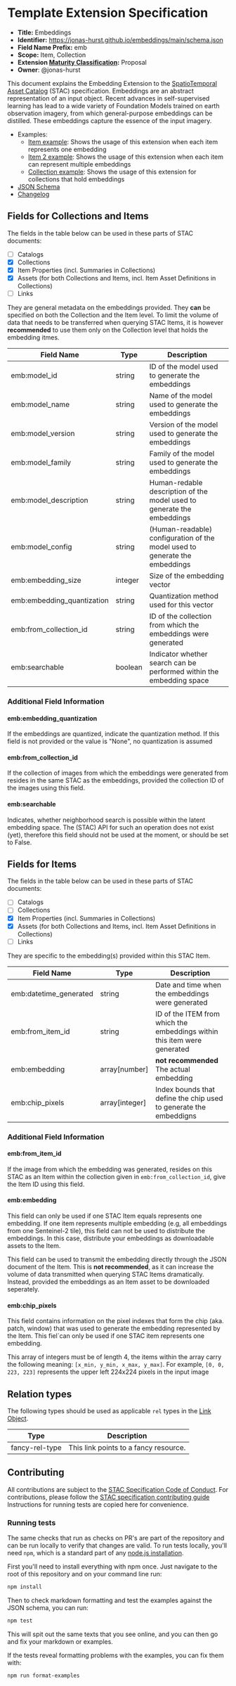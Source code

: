 # Template Extension Specification

- **Title:** Embeddings
- **Identifier:** <https://jonas-hurst.github.io/embeddings/main/schema.json>
- **Field Name Prefix:** emb
- **Scope:** Item, Collection
- **Extension [Maturity Classification](https://github.com/radiantearth/stac-spec/tree/master/extensions/README.md#extension-maturity):** Proposal
- **Owner**: @jonas-hurst

This document explains the Embedding Extension to the [SpatioTemporal Asset Catalog](https://github.com/radiantearth/stac-spec) (STAC) specification.
Embeddings are an abstract representation of an input object. Recent advances in self-supervised learning has lead to a wide variety of Foundation
Models trained on earth observation imagery, from which general-purpose embeddings can be distilled.
These embeddings capture the essence of the input imagery.

- Examples:
  - [Item example](examples/item_embedding_granular.json): Shows the usage of this extension when each item represents one embedding
  - [Item 2 example](examples/item_embedding_multiple.json): Shows the usage of this extension when each item can represent multiple embeddings
  - [Collection example](examples/collection.json): Shows the usage of this extension for collections that hold embeddings
- [JSON Schema](json-schema/schema.json)
- [Changelog](./CHANGELOG.md)

## Fields for Collections and Items

The fields in the table below can be used in these parts of STAC documents:

- [ ] Catalogs
- [x] Collections
- [x] Item Properties (incl. Summaries in Collections)
- [x] Assets (for both Collections and Items, incl. Item Asset Definitions in Collections)
- [ ] Links

They are general metadata on the embeddings provided. They **can** be specified on both the Collection and the Item level. To limit the volume
of data that needs to be transferred when querying STAC Items, it is however **recommended** to use them only on the Collection level that
holds the embedding itmes.

| Field Name                 | Type    | Description                                                                 |
| -------------------------- | ------- | --------------------------------------------------------------------------- |
| emb:model_id               | string  | ID of the model used to generate the embeddings                             |
| emb:model_name             | string  | Name of the model used to generate the embeddings                           |
| emb:model_version          | string  | Version of the model used to generate the embeddings                        |
| emb:model_family           | string  | Family of the model used to generate the embeddings                         |
| emb:model_description      | string  | Human-redable description of the model used to generate the embeddings      |
| emb:model_config           | string  | (Human-readable) configuration of the model used to generate the embeddings |
| emb:embedding_size         | integer | Size of the embedding vector                                              |
| emb:embedding_quantization | string  | Quantization method used for this vector                                    |
| emb:from_collection_id     | string  | ID of the collection from which the embeddings were generated               |
| emb:searchable             | boolean | Indicator whether search can be performed within the embedding space        |

### Additional Field Information

#### emb:embedding_quantization

If the embeddings are quantized, indicate the quantization method. If this field is not provided or the value is "None", no quantization is assumed

#### emb:from_collection_id

If the collection of images from which the embeddings were generated from resides in the same STAC as the embeddings, provided the collection ID
of the images using this field.

#### emb:searchable

Indicates, whether neighborhood search is possible within the latent embedding space. The (STAC) API for such an operation does not exist (yet),
therefore this field should not be used at the moment, or should be set to False.

## Fields for Items

The fields in the table below can be used in these parts of STAC documents:

- [ ] Catalogs
- [ ] Collections
- [x] Item Properties (incl. Summaries in Collections)
- [x] Assets (for both Collections and Items, incl. Item Asset Definitions in Collections)
- [ ] Links

They are specific to the embedding(s) provided within this STAC Item.

| Field Name             | Type           | Description                                                              |
| ---------------------- | -------------- | ------------------------------------------------------------------------ |
| emb:datetime_generated | string         | Date and time when the embeddings were generated                         |
| emb:from_item_id       | string         | ID of the ITEM from which the embeddings within this item were generated |
| emb:embedding          | array[number]  | **not recommended** The actual embedding                                 |
| emb:chip_pixels        | array[integer] | Index bounds that define the chip used to generate the embeddigns        |

### Additional Field Information

#### emb:from_item_id

If the image from which the embedding was generated, resides on this STAC as an Item within the collection given in `emb:from_collection_id`,
give the Item ID using this field.

#### emb:embedding

This field can only be used if one STAC Item equals represents one embedding. If one item represents multiple embedding
(e.g, all embeddings from one Senteinel-2 tile), this field can not be used to distribute the embeddings. In this case, distribute your embeddings
as downloadable assets to the Item.

This field can be used to transmit the embedding directly through the JSON document of the Item. This is **not recommended**, as it can increase the 
volume of data transmitted when querying STAC Items dramatically. Instead, provided the embeddings as an Item asset to be downloaded seperately.

#### emb:chip_pixels

This field contains information on the pixel indexes that form the chip (aka. patch, window) that was used to generate the embedding represented
by the Item. This fiel`can only be used if one STAC item represents one embedding.

This array of integers must be of length 4, the items within the array carry the following meaning: `[x_min, y_min, x_max, y_max]`.
For example, `[0, 0, 223, 223]` represents the upper left 224x224 pixels in the input image

## Relation types

The following types should be used as applicable `rel` types in the
[Link Object](https://github.com/radiantearth/stac-spec/tree/master/item-spec/item-spec.md#link-object).

| Type           | Description                           |
| -------------- | ------------------------------------- |
| fancy-rel-type | This link points to a fancy resource. |

## Contributing

All contributions are subject to the
[STAC Specification Code of Conduct](https://github.com/radiantearth/stac-spec/blob/master/CODE_OF_CONDUCT.md).
For contributions, please follow the
[STAC specification contributing guide](https://github.com/radiantearth/stac-spec/blob/master/CONTRIBUTING.md) Instructions
for running tests are copied here for convenience.

### Running tests

The same checks that run as checks on PR's are part of the repository and can be run locally to verify that changes are valid. 
To run tests locally, you'll need `npm`, which is a standard part of any [node.js installation](https://nodejs.org/en/download/).

First you'll need to install everything with npm once. Just navigate to the root of this repository and on 
your command line run:
```bash
npm install
```

Then to check markdown formatting and test the examples against the JSON schema, you can run:
```bash
npm test
```

This will spit out the same texts that you see online, and you can then go and fix your markdown or examples.

If the tests reveal formatting problems with the examples, you can fix them with:
```bash
npm run format-examples
```
